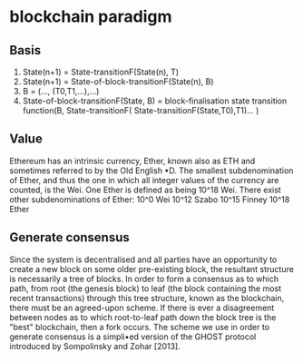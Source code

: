 # **blockchain paradigm**
## Basis
1. State(n+1) = State-transitionF(State(n), T)
2.  State(n+1) = State-of-block-transitionF(State(n), B)
3.  B = (..., (T0,T1,...),...)
4.  State-of-block-transitionF(State, B) = block-finalisation state transition function(B, State-transitionF( State-transitionF(State,T0),T1)... )
​
## Value
Ethereum has an intrinsic currency, Ether, known also as ETH and sometimes referred to by the Old English •D.
The smallest subdenomination of Ether, and thus the one in which all integer values of the currency are counted, is the Wei. One Ether is defined as being 10^18 Wei. There exist other subdenominations of Ether:
10^0 Wei
10^12 Szabo
10^15 Finney
10^18 Ether
## Generate consensus
  Since the system is decentralised and all parties have an opportunity to create a new block
  on some older pre-existing block, the resultant structure is necessarily a tree of blocks. In order to form a consensus as to which path, from root (the genesis block) to leaf (the block containing the most recent transactions) through this tree structure, known as the blockchain, there must
  be an agreed-upon scheme. If there is ever a disagreement between nodes as to which root-to-leaf path down the block tree is the "best" blockchain, then a fork occurs.
  The scheme we use in order to generate consensus is a simpli•ed version of the GHOST protocol introduced by Sompolinsky and Zohar [2013].